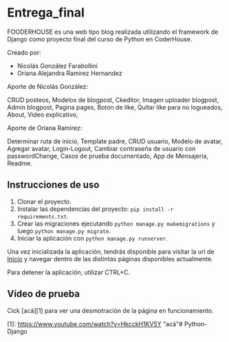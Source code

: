 # Entrega_final

FOODERHOUSE es una web tipo blog realizada utilizando el framework de Django como proyecto final del curso de Python en CoderHouse. 

Creado por: 

* Nicolás González Farabollini
* Oriana Alejandra Ramirez Hernandez

Aporte de Nicolás González:

CRUD posteos,
Modelos de blogpost,
Ckeditor,
Imagen uploader blogpost,
Admin blogpost,
Pagina pages,
Boton de like,
Quitar like para no logueados,
About,
Video explicativo,  


Aporte de Oriana Ramirez:

Determinar ruta de inicio,
Template padre,
CRUD usuario,
Modelo de avatar,
Agregar avatar,
Login-Logout, 
Cambiar contraseña de usuario con passwordChange,
Casos de prueba documentado,
App de Mensajeria,
Readme.



## Instrucciones de uso

1. Clonar el proyecto.
2. Instalar las dependencias del proyecto: `pip install -r requirements.txt`.
3. Crear las migraciones ejecutando `python manage.py makemigrations` y luego `python manage.py migrate`.
4. Iniciar la aplicación con `python manage.py runserver`.

Una vez inicializada la aplicación, tendrás disponible para visitar la url de [Inicio](http://127.0.0.1:8000/) y navegar dentro de las distintas páginas disponibles actualmente.

Para detener la aplicación, utilizar CTRL+C.

## Vídeo de prueba

Cick [acá][1] para ver una desmotración de la página en funcionamiento.


[1]: https://www.youtube.com/watch?v=HkcckH1KV5Y    "acá"#   P y t h o n - D j a n g o  
 